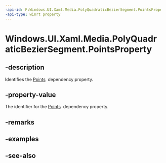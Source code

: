 ```yaml
---
-api-id: P:Windows.UI.Xaml.Media.PolyQuadraticBezierSegment.PointsProperty
-api-type: winrt property
---
```


<!-- Property syntax
public Windows.UI.Xaml.DependencyProperty PointsProperty { get; }
-->

# Windows.UI.Xaml.Media.PolyQuadraticBezierSegment.PointsProperty

## -description
Identifies the [Points](polyquadraticbeziersegment_points.md)  dependency property.



## -property-value
The identifier for the [Points](polyquadraticbeziersegment_points.md)  dependency property.

## -remarks

## -examples

## -see-also
